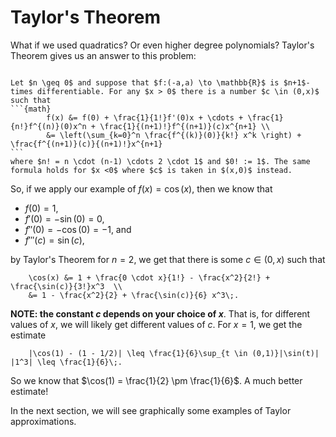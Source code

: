 # Taylor's Theorem

What if we used quadratics? Or even higher degree polynomials? Taylor's Theorem gives us an answer to this problem: 

````{prf:theorem} Taylor's Theorem for estimating near $0$

Let $n \geq 0$ and suppose that $f:(-a,a) \to \mathbb{R}$ is $n+1$-times differentiable. For any $x > 0$ there is a number $c \in (0,x)$ such that 
```{math}
        f(x) &= f(0) + \frac{1}{1!}f'(0)x + \cdots + \frac{1}{n!}f^{(n)}(0)x^n + \frac{1}{(n+1)!}f^{(n+1)}(c)x^{n+1} \\
        &= \left(\sum_{k=0}^n \frac{f^{(k)}(0)}{k!} x^k \right) + \frac{f^{(n+1)}(c)}{(n+1)!}x^{n+1} 
```
where $n! = n \cdot (n-1) \cdots 2 \cdot 1$ and $0! := 1$. The same formula holds for $x <0$ where $c$ is taken in $(x,0)$ instead. 
````
So, if we apply our example of $f(x) = \cos(x)$, then we know that 
- $f(0) = 1$, 
- $f'(0) = -\sin(0) = 0$, 
- $f''(0) = -\cos(0) = -1$, and 
- $f'''(c) = \sin(c)$, 

by Taylor's Theorem for $n = 2$, we get that there is some $c \in (0,x)$ such that 
```{math}
    \cos(x) &= 1 + \frac{0 \cdot x}{1!} - \frac{x^2}{2!} + \frac{\sin(c)}{3!}x^3  \\
    &= 1 - \frac{x^2}{2} + \frac{\sin(c)}{6} x^3\;.
```
**NOTE: the constant $c$ depends on your choice of $x$**. That is, for different values of $x$, we will likely get different values of $c$. For $x = 1$, we get the estimate 
```{math}
    |\cos(1) - (1 - 1/2)| \leq \frac{1}{6}\sup_{t \in (0,1)}|\sin(t)| |1^3| \leq \frac{1}{6}\;.
```
So we know that $\cos(1) = \frac{1}{2} \pm \frac{1}{6}$. A much better estimate!  

In the next section, we will see graphically some examples of Taylor approximations.